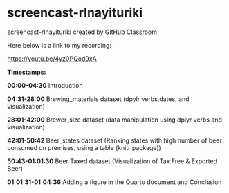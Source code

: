 # screencast-rlnayituriki
screencast-rlnayituriki created by GitHub Classroom

Here below is a link to my recording:

https://youtu.be/4yz0PQod9xA

**Timestamps:**

**00:00-04:30** Introduction

**04:31-28:00** Brewing_materials dataset (dpylr verbs,dates, and visualization)

**28:01-42:00** Brewer_size dataset (data manipulation using dplyr verbs and visualization)

**42:01-50:42** Beer_states dataset (Ranking states with high number of beer consumed on premises, using a table (knitr package))

**50:43-01:01:30** Beer Taxed dataset (Visualization of Tax Free & Exported Beer)

**01:01:31-01:04:36** Adding a figure in the Quarto document and Conclusion
